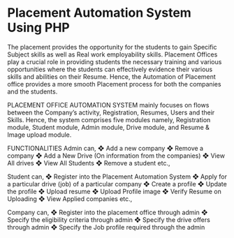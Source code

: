 # Placement Automation System Using PHP

The placement provides the opportunity for the students to gain Specific Subject skills as well as Real work employability skills. Placement Offices play a crucial role in providing students the necessary training and various opportunities where the students can effectively evidence their various skills and abilities on their Resume. Hence, the Automation of Placement office provides a more smooth Placement process for both the companies and the students.

PLACEMENT OFFICE AUTOMATION SYSTEM mainly focuses on flows between the Company’s activity, Registration, Resumes, Users and their Skills. Hence, the system comprises five modules namely, Registration module, Student module, Admin module, Drive module, and Resume & Image upload module.

FUNCTIONALITIES
Admin can,
❖ Add a new company
❖ Remove a company
❖ Add a New Drive (On information from the companies)
❖ View All drives
❖ View All Students
❖ Remove a student etc.,

Student can,
❖ Register into the Placement Automation System
❖ Apply for a particular drive (job) of a particular company
❖ Create a profile
❖ Update the profile
❖ Upload resume
❖ Upload Profile image
❖ Verify Resume on Uploading
❖ View Applied companies etc.,

Company can,
❖ Register into the placement office through admin
❖ Specify the eligibility criteria through admin
❖ Specify the drive offers through admin
❖ Specify the Job profile required through the admin
